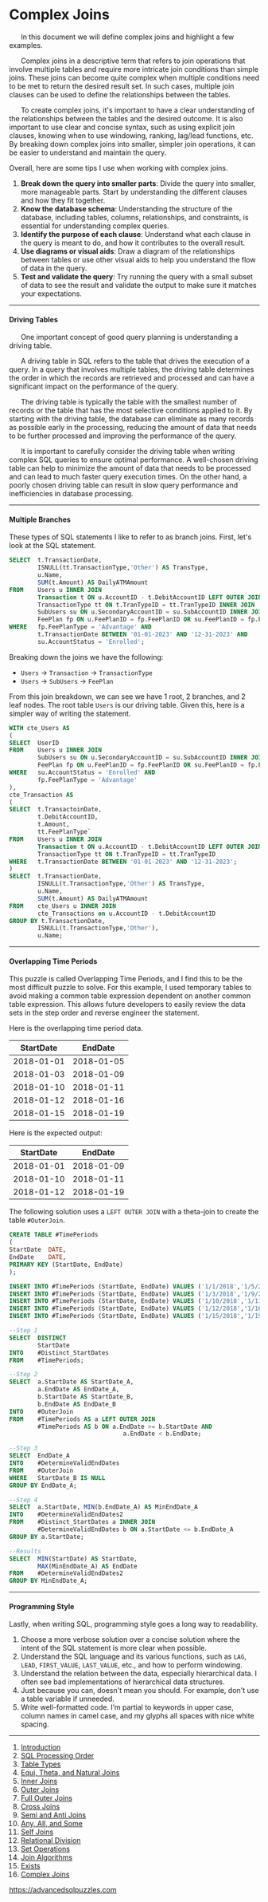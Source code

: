 # Complex Joins

&nbsp;&nbsp;&nbsp;&nbsp;&nbsp;&nbsp;In this document we will define complex joins and highlight a few examples.

&nbsp;&nbsp;&nbsp;&nbsp;&nbsp;&nbsp;Complex joins in a descriptive term that refers to join operations that involve multiple tables and require more intricate join conditions than simple joins.  These joins can become quite complex when multiple conditions need to be met to return the desired result set. In such cases, multiple join clauses can be used to define the relationships between the tables.

&nbsp;&nbsp;&nbsp;&nbsp;&nbsp;&nbsp;To create complex joins, it's important to have a clear understanding of the relationships between the tables and the desired outcome. It is also important to use clear and concise syntax, such as using explicit join clauses, knowing when to use windowing, ranking, lag/lead functions, etc. By breaking down complex joins into smaller, simpler join operations, it can be easier to understand and maintain the query.

Overall, here are some tips I use when working with complex joins.

1.  **Break down the query into smaller parts**: Divide the query into smaller, more manageable parts. Start by understanding the different clauses and how they fit together.
3.  **Know the database schema**: Understanding the structure of the database, including tables, columns, relationships, and constraints, is essential for understanding complex queries.
4.  **Identify the purpose of each clause**: Understand what each clause in the query is meant to do, and how it contributes to the overall result.
5.  **Use diagrams or visual aids**: Draw a diagram of the relationships between tables or use other visual aids to help you understand the flow of data in the query.
6.  **Test and validate the query**: Try running the query with a small subset of data to see the result and validate the output to make sure it matches your expectations.

-----------------------------------------------------

#### Driving Tables

&nbsp;&nbsp;&nbsp;&nbsp;&nbsp;&nbsp;One important concept of good query planning is understanding a driving table.

&nbsp;&nbsp;&nbsp;&nbsp;&nbsp;&nbsp;A driving table in SQL refers to the table that drives the execution of a query. In a query that involves multiple tables, the driving table determines the order in which the records are retrieved and processed and can have a significant impact on the performance of the query.

&nbsp;&nbsp;&nbsp;&nbsp;&nbsp;&nbsp;The driving table is typically the table with the smallest number of records or the table that has the most selective conditions applied to it. By starting with the driving table, the database can eliminate as many records as possible early in the processing, reducing the amount of data that needs to be further processed and improving the performance of the query.

&nbsp;&nbsp;&nbsp;&nbsp;&nbsp;&nbsp;It is important to carefully consider the driving table when writing complex SQL queries to ensure optimal performance. A well-chosen driving table can help to minimize the amount of data that needs to be processed and can lead to much faster query execution times. On the other hand, a poorly chosen driving table can result in slow query performance and inefficiencies in database processing.

-----------------------------------------------------
#### Multiple Branches

These types of SQL statements I like to refer to as branch joins.  First, let's look at the SQL statement.

```sql
SELECT  t.TransactionDate,
        ISNULL(tt.TransactionType,'Other') AS TransType,
        u.Name,
        SUM(t.Amount) AS DailyATMAmount
FROM    Users u INNER JOIN
        Transaction t ON u.AccountID - t.DebitAccountID LEFT OUTER JOIN
        TransactionType tt ON t.TranTypeID = tt.TranTypeID INNER JOIN
        SubUsers su ON u.SecondaryAccountID = su.SubAccountID INNER JOIN
        FeePlan fp ON u.FeePlanID = fp.FeePlanID OR su.FeePlanID = fp.FePlanID;
WHERE   fp.FeePlanType = 'Advantage' AND 
        t.TransactionDate BETWEEN '01-01-2023' AND '12-31-2023' AND
        su.AccountStatus = 'Enrolled';
```

Breaking down the joins we have the following:
*  `Users` -> `Transaction` -> `TransactionType`
*  `Users` -> `SubUsers` -> `FeePlan`

From this join breakdown, we can see we have 1 root, 2 branches, and 2 leaf nodes.  The root table `Users` is our driving table.  Given this, here is a simpler way of writing the statement.

```sql
WITH cte_Users AS
(
SELECT  UserID
FROM    Users u INNER JOIN
        SubUsers su ON u.SecondaryAccountID = su.SubAccountID INNER JOIN
        FeePlan fp ON u.FeePlanID = fp.FeePlanID OR su.FeePlanID = fp.FePlanID;
WHERE   su.AccountStatus = 'Enrolled' AND 
        fp.FeePlanType = 'Advantage'
),
cte_Transaction AS
(
SELECT  t.TransactoinDate,
        t.DebitAccountID,
        t.Amount,
        tt.FeePlanType`
FROM    Users u INNER JOIN
        Transaction t ON u.AccountID - t.DebitAccountID LEFT OUTER JOIN
        TransactionType tt ON t.TranTypeID = tt.TranTypeID
WHERE   t.TransactionDate BETWEEN '01-01-2023' AND '12-31-2023';
)
SELECT  t.TransactionDate,
        ISNULL(t.TransactionType,'Other') AS TransType,
        u.Name,
        SUM(t.Amount) AS DailyATMAmount
FROM    cte_Users u INNER JOIN
        cte_Transactions on u.AccountID - t.DebitAccountID
GROUP BY t.TransactionDate,
        ISNULL(t.TransactionType,'Other'),
        u.Name;
```

-----------------------------------------------------
#### Overlapping Time Periods

This puzzle is called Overlapping Time Periods, and I find this to be the most difficult puzzle to solve.
For this example, I used temporary tables to avoid making a common table expression dependent on another common table expression.  This allows future developers to easily review the data sets in the step order and reverse engineer the statement.

Here is the overlapping time period data.

| StartDate  |  EndDate   |
|------------|------------|
| 2018-01-01 | 2018-01-05 |
| 2018-01-03 | 2018-01-09 |
| 2018-01-10 | 2018-01-11 |
| 2018-01-12 | 2018-01-16 |
| 2018-01-15 | 2018-01-19 |

Here is the expected output:

| StartDate  |  EndDate   |
|------------|------------|
| 2018-01-01 | 2018-01-09 |
| 2018-01-10 | 2018-01-11 |
| 2018-01-12 | 2018-01-19 |

The following solution uses a `LEFT OUTER JOIN` with a theta-join to create the table `#OuterJoin`.

```sql
CREATE TABLE #TimePeriods
(
StartDate  DATE,
EndDate    DATE,
PRIMARY KEY (StartDate, EndDate)
);

INSERT INTO #TimePeriods (StartDate, EndDate) VALUES ('1/1/2018','1/5/2018'),
INSERT INTO #TimePeriods (StartDate, EndDate) VALUES ('1/3/2018','1/9/2018'),
INSERT INTO #TimePeriods (StartDate, EndDate) VALUES ('1/10/2018','1/11/2018'),
INSERT INTO #TimePeriods (StartDate, EndDate) VALUES ('1/12/2018','1/16/2018') 
INSERT INTO #TimePeriods (StartDate, EndDate) VALUES ('1/15/2018','1/19/2018');

--Step 1
SELECT  DISTINCT
        StartDate
INTO    #Distinct_StartDates
FROM    #TimePeriods;

--Step 2
SELECT  a.StartDate AS StartDate_A,
        a.EndDate AS EndDate_A,
        b.StartDate AS StartDate_B,
        b.EndDate AS EndDate_B
INTO    #OuterJoin
FROM    #TimePeriods AS a LEFT OUTER JOIN
        #TimePeriods AS b ON a.EndDate >= b.StartDate AND
                                a.EndDate < b.EndDate;

--Step 3
SELECT  EndDate_A
INTO    #DetermineValidEndDates
FROM    #OuterJoin
WHERE   StartDate_B IS NULL
GROUP BY EndDate_A;

--Step 4
SELECT  a.StartDate, MIN(b.EndDate_A) AS MinEndDate_A
INTO    #DetermineValidEndDates2
FROM    #Distinct_StartDates a INNER JOIN
        #DetermineValidEndDates b ON a.StartDate <= b.EndDate_A
GROUP BY a.StartDate;

--Results
SELECT  MIN(StartDate) AS StartDate,
        MAX(MinEndDate_A) AS EndDate
FROM    #DetermineValidEndDates2
GROUP BY MinEndDate_A;
```


-------------------------------------------------

#### Programming Style

Lastly, when writing SQL, programming style goes a long way to readability.  

1.  Choose a more verbose solution over a concise solution where the intent of the SQL statement is more clear when possible.  
2.  Understand the SQL language and its various functions, such as `LAG`, `LEAD`, `FIRST_VALUE`, `LAST_VALUE`, etc., and how to perform windowing.
3.  Understand the relation between the data, especially hierarchical data.  I often see bad implementations of hierarchical data structures.
4.  Just because you can, doesn't mean you should.  For example, don't use a table variable if unneeded.
5.  Write well-formatted code.  I’m partial to keywords in upper case, column names in camel case, and my glyphs all spaces with nice white spacing.

---------------------------------------------------------

1. [Introduction](01%20-%20Introduction.md)
2. [SQL Processing Order](02%20-%20SQL%20Query%20Processing%20Order.md)
3. [Table Types](03%20-%20Table%20Types.md)
4. [Equi, Theta, and Natural Joins](04%20-%20Equi%2C%20Theta%2C%20and%20Natural%20Joins.md)
5. [Inner Joins](05%20-%20Inner%20Join.md)
6. [Outer Joins](06%20-%20Outer%20Joins.md)
7. [Full Outer Joins](07%20-%20Full%20Outer%20Join.md)
8. [Cross Joins](08%20-%20Cross%20Join.md)
9. [Semi and Anti Joins](09%20-%20Semi%20and%20Anti%20Joins.md)
10. [Any, All, and Some](10%20-%20Any%2C%20All%2C%20and%20Some.md)
11. [Self Joins](11%20-%20Self%20Join.md)
12. [Relational Division](12%20-%20Relational%20Division.md)
13. [Set Operations](13%20-%20Set%20Operations.md)
14. [Join Algorithms](14%20-%20Join%20Algorithms.md)
15. [Exists](15%20-%20Exists.md)
16. [Complex Joins](16%20-%20Complex%20Joins.md)

https://advancedsqlpuzzles.com
